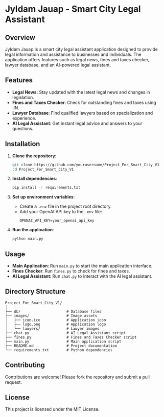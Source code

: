 
# Jyldam Jauap - Smart City Legal Assistant

## Overview
Jyldam Jauap is a smart city legal assistant application designed to provide legal information and assistance to businesses and individuals. The application offers features such as legal news, fines and taxes checker, lawyer database, and an AI-powered legal assistant.

## Features
- **Legal News**: Stay updated with the latest legal news and changes in legislation.
- **Fines and Taxes Checker**: Check for outstanding fines and taxes using IIN.
- **Lawyer Database**: Find qualified lawyers based on specialization and experience.
- **AI Legal Assistant**: Get instant legal advice and answers to your questions.

## Installation
1. **Clone the repository**:
    ```sh
    git clone https://github.com/yourusername/Project_For_Smart_City_V1.git
    cd Project_For_Smart_City_V1
    ```

2. **Install dependencies**:
    ```sh
    pip install -r requirements.txt
    ```

3. **Set up environment variables**:
    - Create a `.env` file in the project root directory.
    - Add your OpenAI API key to the `.env` file:
      ```
      OPENAI_API_KEY=your_openai_api_key
      ```

4. **Run the application**:
    ```sh
    python main.py
    ```

## Usage
- **Main Application**: Run `main.py` to start the main application interface.
- **Fines Checker**: Run `fines.py` to check for fines and taxes.
- **AI Legal Assistant**: Run `chat.py` to interact with the AI legal assistant.

## Directory Structure
```
Project_For_Smart_City_V1/
│
├── db/                     # Database files
├── images/                 # Image assets
│   ├── icon.ico            # Application icon
│   ├── logo.png            # Application logo
│   └── lawyers/            # Lawyer images
├── chat.py                 # AI Legal Assistant script
├── fines.py                # Fines and Taxes Checker script
├── main.py                 # Main application script
├── README.md               # Project documentation
└── requirements.txt        # Python dependencies
```

## Contributing
Contributions are welcome! Please fork the repository and submit a pull request.

## License
This project is licensed under the MIT License.
